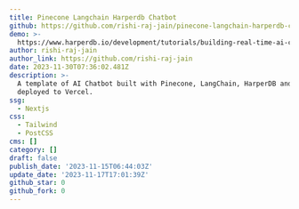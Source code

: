 ```yaml
---
title: Pinecone Langchain Harperdb Chatbot
github: https://github.com/rishi-raj-jain/pinecone-langchain-harperdb-chatbot
demo: >-
  https://www.harperdb.io/development/tutorials/building-real-time-ai-chatbot-with-harperdb-pinecone-nextjs-langchain-vercel
author: rishi-raj-jain
author_link: https://github.com/rishi-raj-jain
date: 2023-11-30T07:36:02.481Z
description: >-
  A template of AI Chatbot built with Pinecone, LangChain, HarperDB and Next.js,
  deployed to Vercel.
ssg:
  - Nextjs
css:
  - Tailwind
  - PostCSS
cms: []
category: []
draft: false
publish_date: '2023-11-15T06:44:03Z'
update_date: '2023-11-17T17:01:39Z'
github_star: 0
github_fork: 0
---
```

